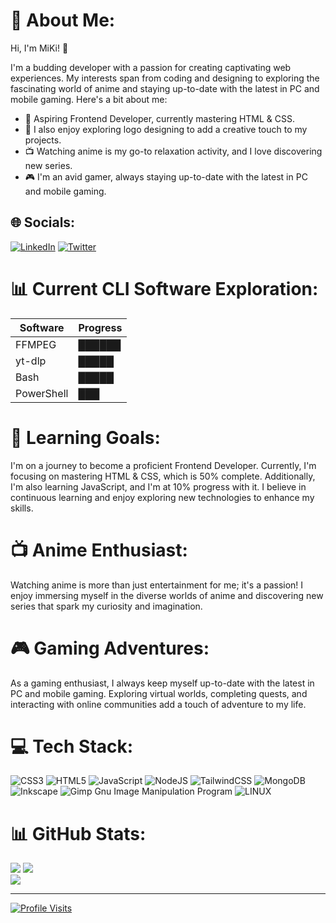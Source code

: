 # 💫 About Me:
Hi, I'm MiKi! 👋

I'm a budding developer with a passion for creating captivating web experiences. My interests span from coding and designing to exploring the fascinating world of anime and staying up-to-date with the latest in PC and mobile gaming. Here's a bit about me:

- 🌱 Aspiring Frontend Developer, currently mastering HTML & CSS.
- 🎨 I also enjoy exploring logo designing to add a creative touch to my projects.
- 📺 Watching anime is my go-to relaxation activity, and I love discovering new series.
- 🎮 I'm an avid gamer, always staying up-to-date with the latest in PC and mobile gaming.

## 🌐 Socials:
[![LinkedIn](https://img.shields.io/badge/LinkedIn-%230077B5.svg?logo=linkedin&logoColor=white)](https://linkedin.com/in/mohansiva) [![Twitter](https://img.shields.io/badge/Twitter-%231DA1F2.svg?logo=Twitter&logoColor=white)](https://twitter.com/MHAN38418647) 

# 📊 Current CLI Software Exploration:
<div align="center">

| Software         | Progress |
| ---------------- | -------- |
| FFMPEG           | ██████  |
| yt-dlp           | █████   |
| Bash             | █████   |
| PowerShell       | ███     |

</div>

# 🌱 Learning Goals:
I'm on a journey to become a proficient Frontend Developer. Currently, I'm focusing on mastering HTML & CSS, which is 50% complete. Additionally, I'm also learning JavaScript, and I'm at 10% progress with it. I believe in continuous learning and enjoy exploring new technologies to enhance my skills.

# 📺 Anime Enthusiast:
Watching anime is more than just entertainment for me; it's a passion! I enjoy immersing myself in the diverse worlds of anime and discovering new series that spark my curiosity and imagination.

# 🎮 Gaming Adventures:
As a gaming enthusiast, I always keep myself up-to-date with the latest in PC and mobile gaming. Exploring virtual worlds, completing quests, and interacting with online communities add a touch of adventure to my life.

# 💻 Tech Stack:
![CSS3](https://img.shields.io/badge/css3-%231572B6.svg?style=for-the-badge&logo=css3&logoColor=white) ![HTML5](https://img.shields.io/badge/html5-%23E34F26.svg?style=for-the-badge&logo=html5&logoColor=white) ![JavaScript](https://img.shields.io/badge/javascript-%23323330.svg?style=for-the-badge&logo=javascript&logoColor=%23F7DF1E) ![NodeJS](https://img.shields.io/badge/node.js-6DA55F?style=for-the-badge&logo=node.js&logoColor=white) ![TailwindCSS](https://img.shields.io/badge/tailwindcss-%2338B2AC.svg?style=for-the-badge&logo=tailwind-css&logoColor=white) ![MongoDB](https://img.shields.io/badge/MongoDB-%234ea94b.svg?style=for-the-badge&logo=mongodb&logoColor=white) ![Inkscape](https://img.shields.io/badge/Inkscape-e0e0e0?style=for-the-badge&logo=inkscape&logoColor=080A13) ![Gimp Gnu Image Manipulation Program](https://img.shields.io/badge/Gimp-657D8B?style=for-the-badge&logo=gimp&logoColor=FFFFFF) ![LINUX](https://img.shields.io/badge/Linux-FCC624?style=for-the-badge&logo=linux&logoColor=black)

# 📊 GitHub Stats:
![](https://github-readme-stats.vercel.app/api?username=MiKi-CD&theme=dark&hide_border=true&include_all_commits=false&count_private=false)
![](https://github-readme-streak-stats.herokuapp.com/?user=MiKi-CD&theme=dark&hide_border=true)<br/>
![](https://github-readme-stats.vercel.app/api/top-langs/?username=MiKi-CD&theme=dark&hide_border=true&include_all_commits=false&count_private=false&layout=compact)

---
[![Profile Visits](https://visitcount.itsvg.in/api?id=MiKi&icon=0&color=12)](https://visitcount.itsvg.in)
